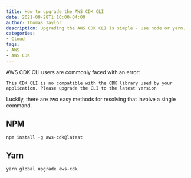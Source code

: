 ```yaml
---
title: How to upgrade the AWS CDK CLI
date: 2021-08-28T1:10:00-04:00
author: Thomas Taylor
description: Upgrading the AWS CDK CLI is simple - use node or yarn.
categories:
- Cloud
tags:
- AWS
- AWS CDK
---
```


AWS CDK CLI users are commonly faced with an error:

```
This CDK CLI is no compatible with the CDK library used by your application. Please upgrade the CLI to the latest version
```

Luckily, there are two easy methods for resolving that involve a single command.

## NPM

`npm install -g aws-cdk@latest`

## Yarn

`yarn global upgrade aws-cdk`
